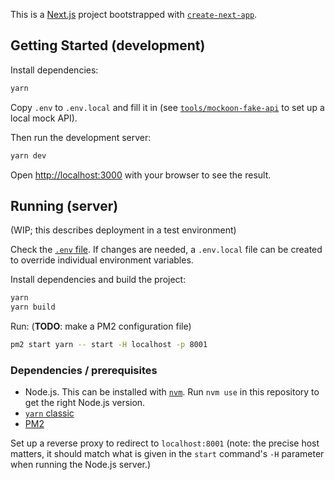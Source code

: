 This is a [Next.js](https://nextjs.org/) project bootstrapped with [`create-next-app`](https://github.com/vercel/next.js/tree/canary/packages/create-next-app).

## Getting Started (development)

Install dependencies:

```bash
yarn
```

Copy `.env` to `.env.local` and fill it in (see [`tools/mockoon-fake-api`](tools/mockoon-fake-api/) to set up a local mock API).

Then run the development server:

```bash
yarn dev
```

Open [http://localhost:3000](http://localhost:3000) with your browser to see the result.

## Running (server)

(WIP; this describes deployment in a test environment)

Check the [`.env`
file](https://nextjs.org/docs/app/building-your-application/configuring/environment-variables).
If changes are needed, a `.env.local` file can be created to override individual
environment variables.

Install dependencies and build the project:

```sh
yarn
yarn build
```

Run: (**TODO**: make a PM2 configuration file)

```sh
pm2 start yarn -- start -H localhost -p 8001
```

### Dependencies / prerequisites

- Node.js. This can be installed with [`nvm`](https://github.com/nvm-sh/nvm).
  Run `nvm use` in this repository to get the right Node.js version.
- [`yarn` classic](https://classic.yarnpkg.com/)
- [PM2](https://pm2.keymetrics.io/)

Set up a reverse proxy to redirect to `localhost:8001` (note: the precise host
matters, it should match what is given in the `start` command's `-H` parameter
when running the Node.js server.)
